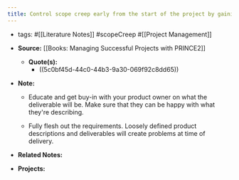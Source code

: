 ```yaml
---
title: Control scope creep early from the start of the project by gaining commitment from your users to define the product as early as possible.
---
```


- tags: #[[Literature Notes]] #scopeCreep #[[Project Management]]

- **Source:** [[Books: Managing Successful Projects with PRINCE2]]
	 - **Quote(s):**
		 - ((5c0bf45d-44c0-44b3-9a30-069f92c8dd65))

- **Note:**
	 - Educate and get buy-in with your product owner on what the deliverable will be. Make sure that they can be happy with what they're describing. 

	 - Fully flesh out the requirements. Loosely defined product descriptions and deliverables will create problems at time of delivery.

- **Related Notes:**

- **Projects:**
